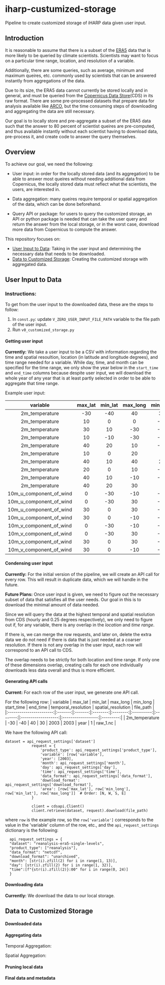 # iharp-custumized-storage
Pipeline to create customized storage of iHARP data given user input.

## Introduction
It is reasonable to assume that there is a subset of the [ERA5](https://www.ecmwf.int/en/forecasts/dataset/ecmwf-reanalysis-v5) data that is more likely to be queried by climate scientists. Scientists may want to focus on a particular time range, location, and resolution of a variable. 

Additionally, there are some queries, such as average, minimum and maximum queires, etc. commonly used by scientists that can be answered instantly from aggregations of the data.

Due to its size, the ERA5 data cannot currently be stored locally and in general, and must be queried from the [Copernicus Data Store](https://cds.climate.copernicus.eu)(CDS) in its raw format. There are some pre-processed datasets that prepare data for analysis available like [ARCO](https://console.cloud.google.com/marketplace/product/bigquery-public-data/arco-era5?pli=1&inv=1&invt=AbeUPA&project=fair-smile-414117), but the time consuming steps of downloading and aggregating the data are still necessary.

Our goal is to locally store and pre-aggregate a subset of the ERA5 data such that the answer to 80 percent of scientist queires are pre-computed, and thus available instantly without each scientist having to download data, pre-process it, and create code to answer the query themselves.

## Overview

To achieve our goal, we need the following:
* User input: in order for the locally stored data (and its aggregation) to be able to answer most queires without needing additional data from Copernicus, the locally stored data must reflect what the scientists, the users, are interested in.

* Data aggregation: many queires require temporal or spatial aggregation of the data, which can be done beforehand.

* Query API or package: for users to query the customized storage, an API or python package is needed that can take the user query and return the answer from the local storage, or in the worst case, download more data from Copernicus to compute the answer.

This repository focuses on:
- [User Input to Data](#user-input-to-data): Taking in the user input and determining the necessary data that needs to be downloaded.
- [Data to Customized Storage](#data-to-customized-storage): Creating the customized storage with aggregated data.

## User Input to Data

### Instructions:
To get from the user input to the downloaded data, these are the steps to follow:

1. In `const.py`: update `V_ZERO_USER_INPUT_FILE_PATH` variable to the file path of the user input.
2. Run `v0_customized_storage.py`

#### Getting user input

**Currently:** 
We take a user input to be a CSV with information regarding the time and spatial resoultion, location (in latitude and longitude degrees), and time range needed for a variable. While day, time, and month can be specified for the time range, we only show the year below in the `start_time` and `end_time` columns because despite user input, we will download the whole year of any year that is at least partly selected in order to be able to aggregate that time range.

Example user input:

|         variable        | max_lat | min_lat | max_long | min_long | start_time | end_time | temporal_resolution | spatial_resolution | file_path |
|:-----------------------:|:-------:|:-------:|:--------:|:--------:|:----------:|:--------:|:-------------------:|:------------------:|:---------:|
|      2m_temperature     |   -30   |   -40   |    40    |    30    |    2003    |   2003   |         year        |          1         |  raw_1.nc |
|      2m_temperature     |    10   |    0    |     0    |    -20   |    2021    |   2023   |         day         |         0.5        |  raw_2.nc |
|      2m_temperature     |    30   |    10   |    -30   |    -40   |    2016    |   2018   |         hour        |        0.25        |  raw_3.nc |
|      2m_temperature     |    10   |   -10   |    -30   |    -40   |    2007    |   2009   |        month        |         0.5        |  raw_4.nc |
|      2m_temperature     |    40   |    20   |    10    |    -10   |    2009    |   2011   |         year        |        0.25        |  raw_5.nc |
|      2m_temperature     |    10   |    0    |    20    |     0    |    2020    |   2021   |        month        |          1         |  raw_6.nc |
|      2m_temperature     |    40   |    10   |    40    |    20    |    2023    |   2023   |         day         |         0.5        |  raw_7.nc |
|      2m_temperature     |    20   |    0    |    10    |    -10   |    2020    |   2022   |         hour        |        0.25        |  raw_8.nc |
|      2m_temperature     |    40   |    10   |    -10   |    -40   |    2017    |   2020   |         hour        |        0.25        |  raw_9.nc |
|      2m_temperature     |    40   |    20   |    30    |     0    |    2008    |   2010   |         hour        |        0.25        | raw_10.nc |
| 10m_u_component_of_wind |    0    |   -30   |    -10   |    -40   |    2013    |   2016   |         year        |          1         | raw_11.nc |
| 10m_u_component_of_wind |    0    |   -30   |    30    |    -10   |    2013    |   2016   |        month        |         0.5        | raw_12.nc |
| 10m_u_component_of_wind |    30   |    0    |    30    |    -10   |    2013    |   2016   |         day         |         0.5        | raw_13.nc |
| 10m_u_component_of_wind |    30   |    0    |    -10   |    -40   |    2013    |   2016   |         hour        |        0.25        | raw_14.nc |
| 10m_v_component_of_wind |    0    |   -30   |    -10   |    -40   |    2013    |   2016   |         year        |          1         | raw_15.nc |
| 10m_v_component_of_wind |    0    |   -30   |    30    |    -10   |    2013    |   2016   |        month        |         0.5        | raw_16.nc |
| 10m_v_component_of_wind |    30   |    0    |    30    |    -10   |    2013    |   2016   |         day         |         0.5        | raw_17.nc |
| 10m_v_component_of_wind |    30   |    0    |    -10   |    -40   |    2013    |   2016   |         hour        |        0.25        | raw_18.nc |

#### Condensing user input
**Currently:** 
For the initial version of the pipeline, we will create an API call for every row. This will result in duplicate data, which we will handle in the future.

**Future Plans:**
Once user input is given, we need to figure out the necessary subset of data that satisfies all the user needs. Our goal in this is to download the minimal amount of data needed.

Since we will query the data at the highest temporal and spatial resolution from CDS (hourly and 0.25 degrees respectively), we only need to figure out if, for any variable, there is any overlap in the *location* and *time range*.

If there is, we can merge the row requests, and later on, delete the extra data we do not need if there is data that is just needed at a coarser resolution. If there is not any overlap in the user input, each row will correspond to an API call to CDS.

The overlap needs to be strictly for both location and time range. If only one of these dimensions overlap, creating calls for each one individually downloads less data overall and thus is more efficient.

#### Generating API calls
**Current:** 
For each row of the user input, we generate one API call. 

For the following row: 
|         variable        | max_lat | min_lat | max_long | min_long | start_time | end_time | temporal_resolution | spatial_resolution | file_path |
|:-----------------------:|:-------:|:-------:|:--------:|:--------:|:----------:|:--------:|:-------------------:|:------------------:|:---------:|
|      2m_temperature     |   -30   |   -40   |    40    |    30    |    2003    |   2003   |         year        |          1         |  raw_1.nc |

We have the following API call:

    dataset = api_request_settings['dataset']
                request = {
                    'product_type': api_request_settings['product_type'],
                    'variable': [row['variable'],
                    'year': [2003],
                    'month': api_request_settings['month'],
                    'day': api_request_settings['day'],
                    'time': api_request_settings['time'],
                    'data_format': api_request_settings['data_format'],
                    'download_format': api_request_settings['download_format'],
                    'area': [row['max_lat'], row['min_long'], row['min_lat'], row['max_long']]  # Order: [N, W, S, E]
                }
                
                client = cdsapi.Client()
                client.retrieve(dataset, request).download(file_path)

where `row` is the example row, so the `row['variable']` corresponds to the value in the 'variable' column of the row, etc., and the `api_request_settings` dictionary is the following:

      api_request_settings = {
      "dataset": "reanalysis-era5-single-levels",
      "product_type": ["reanalysis"],
      "data_format": "netcdf",
      "download_format": "unarchived",
      "month": [str(i).zfill(2) for i in range(1, 13)],
      "day": [str(i).zfill(2) for i in range(1, 32)],
      "time":[f"{str(i).zfill(2)}:00" for i in range(0, 24)]
      }
#### Downloading data
**Currently:**
We download the data to our local storage.

## Data to Customized Storage

#### Downloaded data

#### Aggregating data

Temporal Aggregation:


Spatial Aggregation:


#### Pruning local data

#### Final data and metadata


